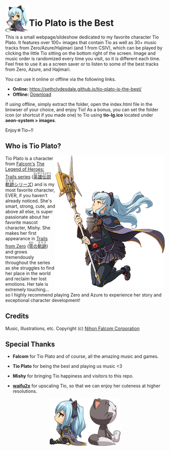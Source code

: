 ﻿<img src="aeon-system/images/tio-and-mishy.png" align="left" height="85">

# Tio Plato is the Best

This is a small webpage/slideshow dedicated to my favorite character Tio Plato. It features over 100+ images that contain Tio as well as 30+ music tracks from Zero/Azure/Hajimari (and 1 from CSIV), which can be played by clicking the little Tio sitting on the bottom right of the screen. Image and music order is randomized every time you visit, so it is different each time. Feel free to use it as a screen saver or to listen to some of the best tracks from Zero, Azure, and Hajimari.

You can use it online or offline via the following links.

- **Online:** https://sethclydesdale.github.io/tio-plato-is-the-best/
- **Offline:** [Download](https://github.com/SethClydesdale/tio-plato-is-the-best/archive/main.zip)

If using offline, simply extract the folder, open the index.html file in the browser of your choice, and enjoy Tio! As a bonus, you can set the folder icon (or shortcut if you made one) to Tio using **tio-lg.ico** located under **aeon-system > images**.

Enjoy☆Tio~!!


## Who is Tio Plato?

<img src="aeon-system/images/tio-plato.png" align="right">

Tio Plato is a character from [Falcom's](https://www.falcom.co.jp/) [The Legend of Heroes: Trails series](https://www.thelegendofheroes.com/) ([<ruby>英雄伝説<rt>えいゆうでんせつ</rt></ruby> <ruby>軌跡<rt>きせき</rt></ruby>シリーズ](https://www.falcom.co.jp/kiseki/)) and is my most favorite character, EVER, if you haven't already noticed. She's smart, strong, cute, and above all else, is super passionate about her favorite mascot character, Mishy. She makes her first appearance in [Trails from Zero](https://www.thelegendofheroes.com/crossbell/) ([<ruby>零<rt>ゼロ</rt></ruby>の<ruby>軌跡<rt>きせき</rt></ruby>](https://www.falcom.co.jp/zeroao/)) and grows tremendously throughout the series as she struggles to find her place in the world and reclaim her lost emotions. Her tale is extremely touching... so I highly recommend playing Zero and Azure to experience her story and exceptional character development!


## Credits
Music, Illustrations, etc. Copyright (c) [Nihon Falcom Corporation](https://www.falcom.co.jp/)


## Special Thanks

- **Falcom** for Tio Plato and of course, all the amazing music and games.

- **Tio Plato** for being the best and playing us music <3

- **Mishy** for bringing Tio happiness and visitors to this repo.

- [**waifu2x**](https://github.com/nagadomi/waifu2x) for upscaling Tio, so that we can enjoy her cuteness at higher resolutions.

<p align="center">
  <img src="aeon-system/images/sitting-tio.png" height="150">
  <img src="aeon-system/images/sitting-mishy.png" height="150">
</p>
